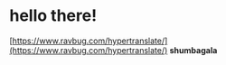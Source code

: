 # hello there!

[https://www.ravbug.com/hypertranslate/](https://www.ravbug.com/hypertranslate/)
**shumbagala**
